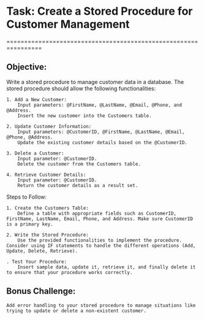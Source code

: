 # Task: Create a Stored Procedure for Customer Management
================================================================
## Objective: 
Write a stored procedure to manage customer data in a database. The stored procedure should allow the following functionalities:

    1. Add a New Customer:
        Input parameters: @FirstName, @LastName, @Email, @Phone, and @Address.
        Insert the new customer into the Customers table.

    2. Update Customer Information:
        Input parameters: @CustomerID, @FirstName, @LastName, @Email, @Phone, @Address.
        Update the existing customer details based on the @CustomerID.

    3. Delete a Customer:
        Input parameter: @CustomerID.
        Delete the customer from the Customers table.

    4. Retrieve Customer Details:
        Input parameter: @CustomerID.
        Return the customer details as a result set.

Steps to Follow:

    1. Create the Customers Table:
        Define a table with appropriate fields such as CustomerID, FirstName, LastName, Email, Phone, and Address. Make sure CustomerID is a primary key.

    2. Write the Stored Procedure:
        Use the provided functionalities to implement the procedure. Consider using IF statements to handle the different operations (Add, Update, Delete, Retrieve).

    . Test Your Procedure:
        Insert sample data, update it, retrieve it, and finally delete it to ensure that your procedure works correctly.

## Bonus Challenge:

    Add error handling to your stored procedure to manage situations like trying to update or delete a non-existent customer.